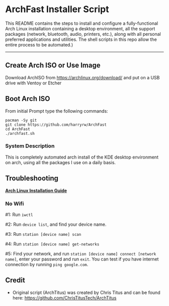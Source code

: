 # ArchFast Installer Script

This README contains the steps to install and configure a fully-functional Arch Linux installation containing a desktop environment, all the support packages (network, bluetooth, audio, printers, etc.), along with all personal preferred applications and utilities. The shell scripts in this repo allow the entire process to be automated.)

---
## Create Arch ISO or Use Image

Download ArchISO from <https://archlinux.org/download/> and put on a USB drive with Ventoy or Etcher

## Boot Arch ISO

From initial Prompt type the following commands:

```
pacman -Sy git
git clone https://github.com/harryrw/ArchFast
cd ArchFast
./archfast.sh
```

### System Description
This is completely automated arch install of the KDE desktop environment on arch, using all the packages I use on a daily basis. 

## Troubleshooting

__[Arch Linux Installation Guide](https://github.com/rickellis/Arch-Linux-Install-Guide)__

### No Wifi

#1: Run `iwctl`

#2: Run `device list`, and find your device name.

#3: Run `station [device name] scan`

#4: Run `station [device name] get-networks`

#5: Find your network, and run `station [device name] connect [network name]`, enter your password and run `exit`. You can test if you have internet connection by running `ping google.com`. 

## Credit

- Original script (ArchTitus) was created by Chris Titus and can be found here: https://github.com/ChrisTitusTech/ArchTitus
